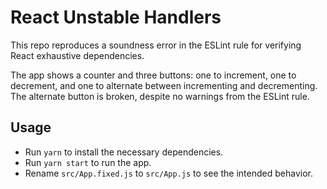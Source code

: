 # React Unstable Handlers

This repo reproduces a soundness error in the ESLint rule for verifying
React exhaustive dependencies.

The app shows a counter and three buttons: one to increment, one to decrement,
and one to alternate between incrementing and decrementing. The alternate
button is broken, despite no warnings from the ESLint rule.

## Usage

* Run `yarn` to install the necessary dependencies.
* Run `yarn start` to run the app.
* Rename `src/App.fixed.js` to `src/App.js` to see the intended behavior.
